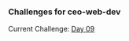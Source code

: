 ### Challenges for ceo-web-dev ###

Current Challenge: [Day 09](https://github.com/zeromile/ceo-challenges/tree/day09)